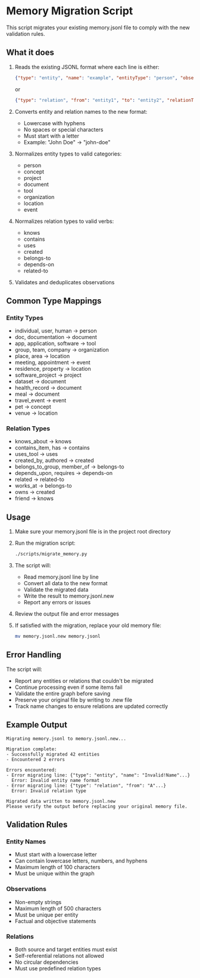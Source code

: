 # Memory Migration Script

This script migrates your existing memory.jsonl file to comply with the new validation rules.

## What it does

1. Reads the existing JSONL format where each line is either:
   ```json
   {"type": "entity", "name": "example", "entityType": "person", "observations": ["obs1"]}
   ```
   or
   ```json
   {"type": "relation", "from": "entity1", "to": "entity2", "relationType": "knows"}
   ```

2. Converts entity and relation names to the new format:
   - Lowercase with hyphens
   - No spaces or special characters
   - Must start with a letter
   - Example: "John Doe" -> "john-doe"

3. Normalizes entity types to valid categories:
   - person
   - concept
   - project
   - document
   - tool
   - organization
   - location
   - event

4. Normalizes relation types to valid verbs:
   - knows
   - contains
   - uses
   - created
   - belongs-to
   - depends-on
   - related-to

5. Validates and deduplicates observations

## Common Type Mappings

### Entity Types
- individual, user, human -> person
- doc, documentation -> document
- app, application, software -> tool
- group, team, company -> organization
- place, area -> location
- meeting, appointment -> event
- residence, property -> location
- software_project -> project
- dataset -> document
- health_record -> document
- meal -> document
- travel_event -> event
- pet -> concept
- venue -> location

### Relation Types
- knows_about -> knows
- contains_item, has -> contains
- uses_tool -> uses
- created_by, authored -> created
- belongs_to_group, member_of -> belongs-to
- depends_upon, requires -> depends-on
- related -> related-to
- works_at -> belongs-to
- owns -> created
- friend -> knows

## Usage

1. Make sure your memory.jsonl file is in the project root directory

2. Run the migration script:
   ```bash
   ./scripts/migrate_memory.py
   ```

3. The script will:
   - Read memory.jsonl line by line
   - Convert all data to the new format
   - Validate the migrated data
   - Write the result to memory.jsonl.new
   - Report any errors or issues

4. Review the output file and error messages

5. If satisfied with the migration, replace your old memory file:
   ```bash
   mv memory.jsonl.new memory.jsonl
   ```

## Error Handling

The script will:
- Report any entities or relations that couldn't be migrated
- Continue processing even if some items fail
- Validate the entire graph before saving
- Preserve your original file by writing to .new file
- Track name changes to ensure relations are updated correctly

## Example Output

```
Migrating memory.jsonl to memory.jsonl.new...

Migration complete:
- Successfully migrated 42 entities
- Encountered 2 errors

Errors encountered:
- Error migrating line: {"type": "entity", "name": "Invalid!Name"...}
  Error: Invalid entity name format
- Error migrating line: {"type": "relation", "from": "A"...}
  Error: Invalid relation type

Migrated data written to memory.jsonl.new
Please verify the output before replacing your original memory file.
```

## Validation Rules

### Entity Names
- Must start with a lowercase letter
- Can contain lowercase letters, numbers, and hyphens
- Maximum length of 100 characters
- Must be unique within the graph

### Observations
- Non-empty strings
- Maximum length of 500 characters
- Must be unique per entity
- Factual and objective statements

### Relations
- Both source and target entities must exist
- Self-referential relations not allowed
- No circular dependencies
- Must use predefined relation types
